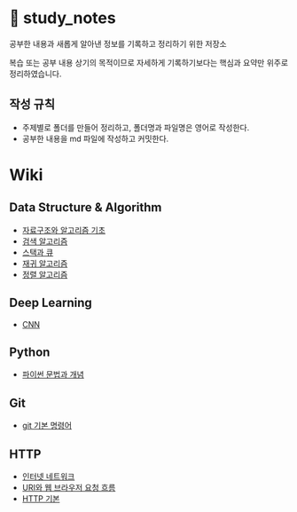 # :memo: study_notes

공부한 내용과 새롭게 알아낸 정보를 기록하고 정리하기 위한 저장소

복습 또는 공부 내용 상기의 목적이므로 자세하게 기록하기보다는 핵심과 요약만 위주로 정리하였습니다.

## **작성 규칙**

- 주제별로 폴더를 만들어 정리하고, 폴더명과 파일명은 영어로 작성한다.
- 공부한 내용을 md 파일에 작성하고 커밋한다.

# Wiki

## Data Structure & Algorithm

- [자료구조와 알고리즘 기초](https://github.com/dudtjakdl/TIL/blob/main/Data_Structure_and_Algorithm/basic.md)
- [검색 알고리즘](https://github.com/dudtjakdl/TIL/blob/main/Data_Structure_and_Algorithm/search.md)
- [스택과 큐](https://github.com/dudtjakdl/TIL/blob/main/Data_Structure_and_Algorithm/stack_queue.md)
- [재귀 알고리즘](https://github.com/dudtjakdl/TIL/blob/main/Data_Structure_and_Algorithm/recursion.md)
- [정렬 알고리즘](https://github.com/dudtjakdl/TIL/blob/main/Data_Structure_and_Algorithm/sort.md)

## Deep Learning

- [CNN](https://github.com/dudtjakdl/TIL/blob/main/Deep_Learning/cnn.md)

## Python

- [파이썬 문법과 개념](https://github.com/dudtjakdl/TIL/blob/main/Python/python.md)

## Git

- [git 기본 명령어](https://github.com/dudtjakdl/TIL/blob/main/Git/git_basic.md)

## HTTP

- [인터넷 네트워크](https://github.com/dudtjakdl/TIL/blob/main/HTTP/internet_network.md)
- [URI와 웹 브라우저 요청 흐름](https://github.com/dudtjakdl/TIL/blob/main/HTTP/uri_webbrowser.md)
- [HTTP 기본](https://github.com/dudtjakdl/TIL/blob/main/HTTP/http_basic.md)
